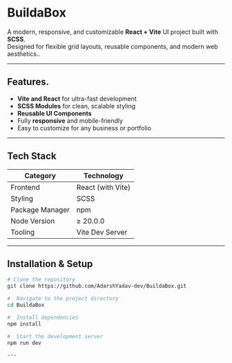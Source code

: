 #  BuildaBox

A modern, responsive, and customizable **React + Vite** UI project built with **SCSS**.  
Designed for flexible grid layouts, reusable components, and modern web aesthetics..

---

## Features.

-  **Vite and React** for ultra-fast development  
-  **SCSS Modules** for clean, scalable styling  
-  **Reusable UI Components**  
-  Fully **responsive** and mobile-friendly  
-  Easy to customize for any business or portfolio  

---

##  Tech Stack

|      Category  |    Technology     |
|----------------|-------------------|
| Frontend       | React (with Vite) |
| Styling        | SCSS              |
| Package Manager| npm               |
| Node Version   | ≥ 20.0.0          |
| Tooling        | Vite Dev Server   |

---

##  Installation & Setup


```bash
# Clone the repository
git clone https://github.com/AdarshYadav-dev/BuildaBox.git

#  Navigate to the project directory
cd BuildaBox

#  Install dependencies
npm install

#  Start the development server
npm run dev

---


